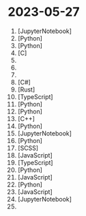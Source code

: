 # 2023-05-27

1. [](https://github.comundefined "QLoRA: Efficient Finetuning of Quantized LLMs") [JupyterNotebook]
2. [](https://github.comundefined "You like pytorch? You like micrograd? You love tinygrad! ❤️") [Python]
3. [](https://github.comundefined "Implementation of DragGAN: Interactive Point-based Manipulation on the Generative Image Manifold") [Python]
4. [](https://github.comundefined "Multi-format archive and compression library") [C]
5. [](https://github.comundefined "List of open-source alternatives to everyday SaaS products.") 
6. [](https://github.comundefined "Tools and documentation for Win32 app isolation") 
7. [](https://github.comundefined "A GPT-4 AI Tutor Prompt for customizable personalized learning experiences.") 
8. [](https://github.comundefined "Windows Dev Home Application") [C#]
9. [](https://github.comundefined "ranger-like terminal file manager written in Rust") [Rust]
10. [](https://github.comundefined "Strapi Demo application for Corporate Websites using Next.js") [TypeScript]
11. [](https://github.comundefined "Online Demo and Implementation of DragGAN - Drag Your GAN: Interactive Point-based Manipulation on the Generative Image Manifold （DragGAN 全功能实现，在线Demo，本地部署试用，代码、模型已全部开源，支持Windows, macOS, Linux）") [Python]
12. [](https://github.comundefined "Plug in and Play Implementation of Tree of Thoughts: Deliberate Problem Solving with Large Language Models that Elevates Model Reasoning by atleast 70%") [Python]
13. [](https://github.comundefined "This software converts the LEAF CAN into Modbus RTU registers understood by solar inverters that take the BYD 11kWh HVM battery") [C++]
14. [](https://github.comundefined "LAVIS - A One-stop Library for Language-Vision Intelligence") [Python]
15. [](https://github.comundefined "Code for Enhancing Detail Preservation for Customized Text-to-Image Generation: A Regularization-Free Approach") [JupyterNotebook]
16. [](https://github.comundefined "潘多拉，一个让你呼吸顺畅的ChatGPT。Pandora, a ChatGPT that helps you breathe smoothly.") [Python]
17. [](https://github.comundefined "Cyber Security Trainings") [SCSS]
18. [](https://github.comundefined "The most comprehensive database of Chinese poetry 🧶最全中华古诗词数据库, 唐宋两朝近一万四千古诗人, 接近5.5万首唐诗加26万宋诗. 两宋时期1564位词人，21050首词。") [JavaScript]
19. [](https://github.comundefined "Immersive Dual Web Page Translation Extension - 沉浸式双语网页翻译扩展") [TypeScript]
20. [](https://github.comundefined "🥷 SuperAgent - Deploy LLM Agents to production") [Python]
21. [](https://github.comundefined "A visual no-code/code-free web crawler/spider一个可视化爬虫软件，可以无代码图形化设计和执行的爬虫任务") [JavaScript]
22. [](https://github.comundefined "InternGPT (iGPT) is an open source demo platform where you can easily showcase your AI models. Now it supports DragGAN, ChatGPT, ImageBind, multimodal chat like GPT-4, SAM, interactive image editing, etc. Try it at igpt.opengvlab.com (支持DragGAN、ChatGPT、ImageBind、SAM的在线Demo系统)") [Python]
23. [](https://github.comundefined "A user-friendly plug-in that makes it easy to generate stable diffusion images inside Photoshop using Automatic1111-sd-webui as a backend.") [JavaScript]
24. [](https://github.comundefined "The official documentation and code samples for the Vector search feature (preview) in Azure Cognitive Search.") [JupyterNotebook]
25. [](https://github.comundefined "🤖 A list of open LLMs available for commercial use.") 
